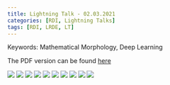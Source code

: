 ```yaml
---
title: Lightning Talk - 02.03.2021
categories: [RDI, Lightning Talks]
tags: [RDI, LRDE, LT]
---
```


Keywords: Mathematical Morphology, Deep Learning

The PDF version can be found [here](https://drive.google.com/file/d/1jYM_cxDnIOQ8LTazKBHxft1JRRdYOFP0/view?usp=sharing)

![](https://drive.google.com/uc?id=16q4xsbdYvbWvyp5gdWbCswXQZswzTdlB)
![](https://drive.google.com/uc?id=15oWL4l-hPUicCMN_rRR0H0EI4j4YTnrI)
![](https://drive.google.com/uc?id=1N803HEEBffNllFCWyvDVfSE6Lh5OwF-E)
![](https://drive.google.com/uc?id=1UmHkDOSVvO7hn66WHj76vBGeO5Fdnx5Q)
![](https://drive.google.com/uc?id=1Rjc3x7geTp-U3k0IF0Z5SzH4bRRuI93d)
![](https://drive.google.com/uc?id=1X6I-cqSBRPA84WGhIo1nnr-w2MivXNoj)
![](https://drive.google.com/uc?id=1NBJ9GzMHabObWxbiCxgPqA5mgKho_KZ2)
![](https://drive.google.com/uc?id=135meUEcHSWh7x4ztXlsP1QpJi7GVz5Y9)
![](https://drive.google.com/uc?id=108_cTCksUjcYGjL2l4f9VZZBG9SvuRx1)
![](https://drive.google.com/uc?id=1rYIs2I37qJI-eNKBpPgR6ADR68Lu7Mb3)
